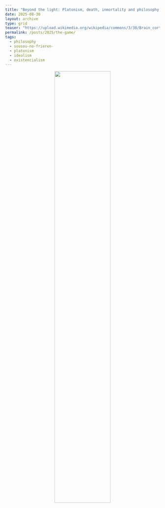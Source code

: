 ```yaml
---
title: "Beyond the light: Platonism, death, inmortality and philosophy of mathematics in Sousou No Frieren"
date: 2025-08-30
layout: archive
type: grid
teaser: "https://upload.wikimedia.org/wikipedia/commons/3/38/Brain_cortex_illustration.svg"
permalink: /posts/2025/the-game/
tags:
  - philosophy
  - sousou-no-frieren-
  - platonism
  - idealism
  - existencialism
---
```


<p align="center">
  <img src="https://blog.sakugabooru.com/wp-content/uploads/2023/10/frieren-prod-1-4.png" width="60%">
  <br>
</p>